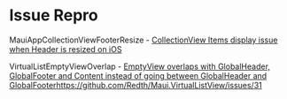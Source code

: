 # Issue Repro

MauiAppCollectionViewFooterResize - [CollectionView Items display issue when Header is resized on iOS](https://github.com/dotnet/maui/issues/12429)

VirtualListEmptyViewOverlap - [EmptyView overlaps with GlobalHeader, GlobalFooter and Content instead of going between GlobalHeader and GlobalFooter](https://github.com/Redth/Maui.VirtualListView/issues/31)https://github.com/Redth/Maui.VirtualListView/issues/31
